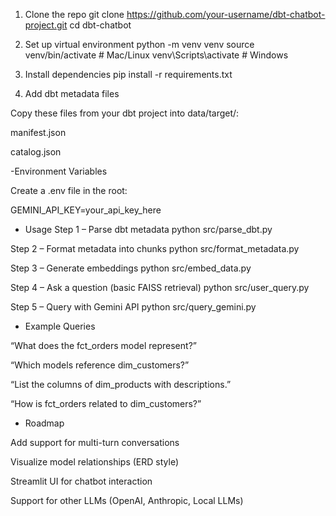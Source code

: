 1. Clone the repo
git clone https://github.com/your-username/dbt-chatbot-project.git
cd dbt-chatbot

2. Set up virtual environment
python -m venv venv
source venv/bin/activate   # Mac/Linux
venv\Scripts\activate      # Windows

3. Install dependencies
pip install -r requirements.txt

4. Add dbt metadata files

Copy these files from your dbt project into data/target/:

manifest.json

catalog.json



-Environment Variables

Create a .env file in the root:

GEMINI_API_KEY=your_api_key_here

- Usage
Step 1 – Parse dbt metadata
python src/parse_dbt.py

Step 2 – Format metadata into chunks
python src/format_metadata.py

Step 3 – Generate embeddings
python src/embed_data.py

Step 4 – Ask a question (basic FAISS retrieval)
python src/user_query.py

Step 5 – Query with Gemini API
python src/query_gemini.py



- Example Queries

“What does the fct_orders model represent?”

“Which models reference dim_customers?”

“List the columns of dim_products with descriptions.”

“How is fct_orders related to dim_customers?”



- Roadmap

 Add support for multi-turn conversations

 Visualize model relationships (ERD style)

 Streamlit UI for chatbot interaction

 Support for other LLMs (OpenAI, Anthropic, Local LLMs)
